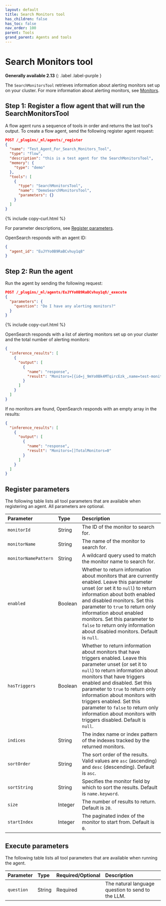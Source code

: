 ```yaml
---
layout: default
title: Search Monitors tool
has_children: false
has_toc: false
nav_order: 100
parent: Tools
grand_parent: Agents and tools
---
```


<!-- vale off -->
# Search Monitors tool
**Generally available 2.13**
{: .label .label-purple }
<!-- vale on -->

The `SearchMonitorsTool` retrieves information about alerting monitors set up on your cluster. For more information about alerting monitors, see [Monitors]({{site.url}}{{site.baseurl}}/observing-your-data/alerting/monitors/).

## Step 1: Register a flow agent that will run the SearchMonitorsTool

A flow agent runs a sequence of tools in order and returns the last tool's output. To create a flow agent, send the following register agent request:

```json
POST /_plugins/_ml/agents/_register
{
  "name": "Test_Agent_For_Search_Monitors_Tool",
  "type": "flow",
  "description": "this is a test agent for the SearchMonitorsTool",
  "memory": {
    "type": "demo"
  },
  "tools": [
    {
      "type": "SearchMonitorsTool",
      "name": "DemoSearchMonitorsTool",
      "parameters": {}
    }
  ]
}
```
{% include copy-curl.html %} 

For parameter descriptions, see [Register parameters](#register-parameters).

OpenSearch responds with an agent ID:

```json
{
  "agent_id": "EuJYYo0B9RaBCvhuy1q8"
}
```

## Step 2: Run the agent

Run the agent by sending the following request:

```json
POST /_plugins/_ml/agents/EuJYYo0B9RaBCvhuy1q8/_execute
{
  "parameters": {
    "question": "Do I have any alerting monitors?"
  }
}
```
{% include copy-curl.html %} 

OpenSearch responds with a list of alerting monitors set up on your cluster and the total number of alerting monitors:

```json
{
  "inference_results": [
    {
      "output": [
        {
          "name": "response",
          "result": "Monitors=[{id=j_9mYo0Bk4MTqircEzk_,name=test-monitor,type=query_level_monitor,enabled=true,enabledTime=1706752873144,lastUpdateTime=1706752873145}{id=ZuJnYo0B9RaBCvhuEVux,name=test-monitor-2,type=query_level_monitor,enabled=true,enabledTime=1706752938405,lastUpdateTime=1706752938405}]TotalMonitors=2"
        }
      ]
    }
  ]
}
```

If no monitors are found, OpenSearch responds with an empty array in the results:

```json
{
  "inference_results": [
    {
      "output": [
        {
          "name": "response",
          "result": "Monitors=[]TotalMonitors=0"
        }
      ]
    }
  ]
}
```

## Register parameters

The following table lists all tool parameters that are available when registering an agent. All parameters are optional.

Parameter	| Type | Description	
:--- | :--- | :---
`monitorId`	| String	| The ID of the monitor to search for.
`monitorName`	| String	| The name of the monitor to search for.
`monitorNamePattern`	| String | A wildcard query used to match the monitor name to search for.
`enabled` |	Boolean	| Whether to return information about monitors that are currently enabled. Leave this parameter unset (or set it to `null`) to return information about both enabled and disabled monitors. Set this parameter to `true` to return only information about enabled monitors. Set this parameter to `false` to return only information about disabled monitors. Default is `null`.
`hasTriggers` |	Boolean	| Whether to return information about monitors that have triggers enabled. Leave this parameter unset (or set it to `null`) to return information about monitors that have triggers enabled and disabled. Set this parameter to `true` to return only information about monitors with triggers enabled. Set this parameter to `false` to return only information about monitors with triggers disabled. Default is `null`.
`indices` | String	| The index name or index pattern of the indexes tracked by the returned monitors.
`sortOrder`| String | The sort order of the results. Valid values are `asc` (ascending) and `desc` (descending). Default is `asc`. 
`sortString`| String |	Specifies the monitor field by which to sort the results. Default is `name.keyword`.
`size`	| Integer |	The number of results to return. Default is `20`.
`startIndex`| Integer |	The paginated index of the monitor to start from. Default is `0`.

## Execute parameters

The following table lists all tool parameters that are available when running the agent.

Parameter	| Type | Required/Optional | Description	
:--- | :--- | :--- | :---
`question` | String | Required | The natural language question to send to the LLM. 
